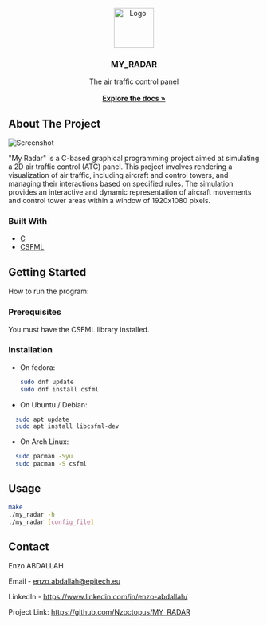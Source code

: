                          
<br/>
<div align="center">
<a href="https://github.com/ShaanCoding/ReadME-Generator">
<img src="https://avatars.githubusercontent.com/u/146715863?v=4" alt="Logo" width="80" height="80">
</a>
<h3 align="center">MY_RADAR</h3>
<p align="center">
The air traffic control panel
<br/>
<br/>
<a href="https://intra.epitech.eu/module/2023/B-MUL-100/RUN-1-1/acti-612326/project/file/B-MUL-100_my_radar.pdf"><strong>Explore the docs »</strong></a>

  


</p>
</div>

 ## About The Project

![Screenshot](https://cdn.discordapp.com/attachments/1178592607891357697/1248534599592575048/radar.png?ex=666403f5&is=6662b275&hm=b46ec52cd2c6a84919ad21bb13cdad79b7aff2abed302a47c5a60a40572d7362&)

"My Radar" is a C-based graphical programming project aimed at simulating a 2D air traffic control (ATC) panel. This project involves rendering a visualization of air traffic, including aircraft and control towers, and managing their interactions based on specified rules. The simulation provides an interactive and dynamic representation of aircraft movements and control tower areas within a window of 1920x1080 pixels.
 ### Built With

- [C](https://cplusplus.com/reference/clibrary/)
- [CSFML](https://www.sfml-dev.org/index.php)
 ## Getting Started

How to run the program:
 ### Prerequisites

You must have the CSFML library installed.
 ### Installation

- On fedora:
  ```sh
  sudo dnf update
  sudo dnf install csfml
  ```
- On Ubuntu / Debian:
```sh
  sudo apt update
  sudo apt install libcsfml-dev
```
- On Arch Linux:
```sh
  sudo pacman -Syu
  sudo pacman -S csfml
```
 ## Usage

```sh
make
./my_radar -h
./my_radar [config_file]
```
 ## Contact

Enzo ABDALLAH

Email - enzo.abdallah@epitech.eu

LinkedIn - https://www.linkedin.com/in/enzo-abdallah/

Project Link: https://github.com/Nzoctopus/MY_RADAR
